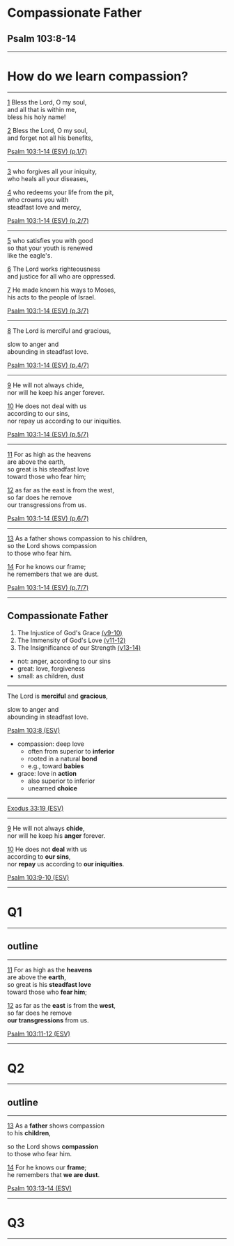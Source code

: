 <!-- .slide: <%= bg("unsplash-Jztmx9yqjBw-stars.jpg") %> id="title" -->
# Compassionate Father
## Psalm 103:8-14

---
<!-- .slide: data-background="white" -->
# How do we learn **compassion**?

>>>

******
[1](# "ref")
Bless the Lord, O my soul,<br>
and all that is within me,<br>
bless his holy name!

[2](# "ref")
Bless the Lord, O my soul,<br>
and forget not all his benefits,

[Psalm 103:1-14 (ESV) (p.1/7)](# "ref")

******

[3](# "ref")
who forgives all your iniquity,<br>
who heals all your diseases,

[4](# "ref")
who redeems your life from the pit,<br>
who crowns you with <br>
steadfast love and mercy,

[Psalm 103:1-14 (ESV) (p.2/7)](# "ref")

******

[5](# "ref")
who satisfies you with good<br>
so that your youth is renewed <br>
like the eagle's.

[6](# "ref")
The Lord works righteousness<br>
and justice for all who are oppressed.

[7](# "ref")
He made known his ways to Moses,<br>
his acts to the people of Israel.

[Psalm 103:1-14 (ESV) (p.3/7)](# "ref")

******
[8](# "ref")
The Lord is merciful and gracious,

slow to anger and  <br>
abounding in steadfast love.

[Psalm 103:1-14 (ESV) (p.4/7)](# "ref")

******
[9](# "ref") 
He will not always chide, <br>
nor will he keep his anger forever.

[10](# "ref") 
He does not deal with us  <br>
according to our sins, <br>
nor repay us according to our iniquities.

[Psalm 103:1-14 (ESV) (p.5/7)](# "ref")

******
[11](# "ref") 
For as high as the heavens  <br>
are above the earth, <br>
so great is his steadfast love  <br>
toward those who fear him;

[12](# "ref") 
as far as the east is from the west, <br>
so far does he remove  <br>
our transgressions from us.

[Psalm 103:1-14 (ESV) (p.6/7)](# "ref")

******
[13](# "ref") 
As a father shows compassion to his children, <br>
so the Lord shows compassion  <br>
to those who fear him.

[14](# "ref") 
For he knows our frame; <br>
he remembers that we are dust.

[Psalm 103:1-14 (ESV) (p.7/7)](# "ref")

---
## Compassionate Father
1. The Injustice of God's Grace [(v9-10)](# "ref")
1. The Immensity of God's Love [(v11-12)](# "ref")
1. The Insignificance of our Strength [(v13-14)](# "ref")

>>>
+ not: anger, according to our sins
+ great: love, forgiveness
+ small: as children, dust

---
The Lord is **merciful** and **gracious**,

slow to anger and  <br>
abounding in steadfast love.

[Psalm 103:8 (ESV)](# "ref")

>>>
+ compassion: deep love 
  + often from superior to **inferior**
  + rooted in a natural **bond**
  + e.g., toward **babies**
+ grace: love in **action**
  + also superior to inferior
  + unearned **choice**

---
[Exodus 33:19 (ESV)](# "ref")

---
[9](# "ref")
He will not always **chide**, <br>
nor will he keep his **anger** forever.

[10](# "ref") 
He does not **deal** with us  <br>
according to **our sins**, <br>
nor **repay** us according to **our iniquities**.

[Psalm 103:9-10 (ESV)](# "ref")

---
<!-- .slide: data-background="white" -->
# Q1

---
## outline

---
[11](# "ref") 
For as high as the **heavens**  <br>
are above the **earth**, <br>
so great is his **steadfast love**  <br>
toward those who **fear him**;

[12](# "ref") 
as far as the **east** is from the **west**, <br>
so far does he remove  <br>
**our transgressions** from us.

[Psalm 103:11-12 (ESV)](# "ref")

---
<!-- .slide: data-background="white" -->
# Q2

---
## outline

---
[13](# "ref") 
As a **father** shows compassion <br>
to his **children**,

so the Lord shows **compassion**  <br>
to those who fear him.

[14](# "ref") 
For he knows our **frame**; <br>
he remembers that **we are dust**.

[Psalm 103:13-14 (ESV)](# "ref")

---
<!-- .slide: data-background="white" -->
# Q3

---
<!-- .slide: <%= bg("unsplash-Jztmx9yqjBw-stars.jpg") %> class="empty" -->


